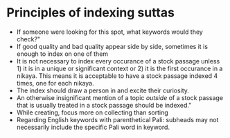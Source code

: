 # Principles of indexing suttas

- If someone were looking for this spot, what keywords would they check?"
- If good quality and bad quality appear side by side, sometimes it is enough to index on one of them
- It is not necessary to index every occurance of a stock passage unless 1) it is in a unique or significant context or 2) it is the first occurance in a nikaya. This means it is acceptable to have a stock passage indexed 4 times, one for each nikaya.
- The index should draw a person in and excite their curiosity.
- An otherwise insignificant mention of a topic _outside_ of a stock passage that is usually treated in a stock passage should be indexed."
- While creating, focus more on collecting than sorting
- Regarding English keywords with parenthetical Pali: subheads may not necessarily include the specific Pali word in keyword.
